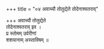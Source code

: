 +++
title = "०४ अवाच्यौ तोतुद्येते तोदेनाश्वतराव्"

+++
अवाच्यौ तोतुद्येते  
तोदेनाश्वतराव् इव ।  
प्र स्तोमम् उर्वरीणां  
शशयानाम् अस्ताविषम् ॥